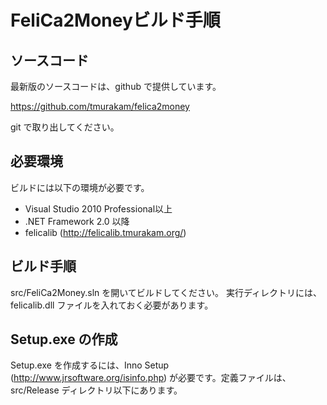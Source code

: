FeliCa2Moneyビルド手順
======================

ソースコード
------------

最新版のソースコードは、github で提供しています。

 https://github.com/tmurakam/felica2money

git で取り出してください。

必要環境
--------

ビルドには以下の環境が必要です。

 * Visual Studio 2010 Professional以上
 * .NET Framework 2.0 以降
 * felicalib (http://felicalib.tmurakam.org/)

ビルド手順
----------

src/FeliCa2Money.sln を開いてビルドしてください。
実行ディレクトリには、felicalib.dll ファイルを入れておく必要があります。

Setup.exe の作成
----------------

Setup.exe を作成するには、Inno Setup (http://www.jrsoftware.org/isinfo.php)
が必要です。定義ファイルは、src/Release ディレクトリ以下にあります。
